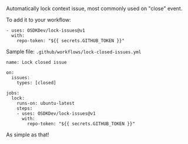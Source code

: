 Automatically lock context issue, most commonly used on "close" event.

To add it to your workflow:

    - uses: OSDKDev/lock-issues@v1
      with:
        repo-token: "${{ secrets.GITHUB_TOKEN }}"
        
Sample file: `.github/workflows/lock-closed-issues.yml`

    name: Lock closed issue

    on: 
      issues:
        types: [closed]

    jobs:
      lock:
        runs-on: ubuntu-latest
        steps:
        - uses: OSDKDev/lock-issues@v1
          with:
            repo-token: "${{ secrets.GITHUB_TOKEN }}"
        
As simple as that!
